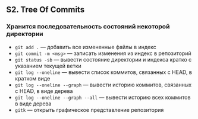 ## S2. Tree Of Commits
### Хранится последовательность состояний некоторой директории
-  `git add .` — добавить все измененные файлы в индекс
-  `git commit -m <msg>` — записать изменения из индекс в репозиторий
-  `git status -sb` — вывести состояние директории и индекса кратко с указанием текущей ветки
-  `git log --oneline` — вывести список коммитов, связанных с HEAD, в кратком виде
-  `git log --oneline --graph` — вывести историю коммитов, связанных с HEAD, в виде дерева
-  `git log --oneline --graph --all` — вывести историю всех коммитов в виде дерева
-  `gitk` — открыть графическое представление репозитория


